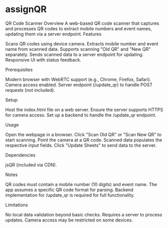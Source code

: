# assignQR
QR Code Scanner
Overview
A web-based QR code scanner that captures and processes QR codes to extract mobile numbers and event names, updating them via a server endpoint.
Features

Scans QR codes using device camera.
Extracts mobile number and event name from scanned data.
Supports scanning "Old QR" and "New QR" separately.
Sends scanned data to a server endpoint for updating.
Responsive UI with status feedback.

Prerequisites

Modern browser with WebRTC support (e.g., Chrome, Firefox, Safari).
Camera access enabled.
Server endpoint (/update_qr) to handle POST requests (not included).

Setup

Host the index.html file on a web server.
Ensure the server supports HTTPS for camera access.
Set up a backend to handle the /update_qr endpoint.

Usage

Open the webpage in a browser.
Click "Scan Old QR" or "Scan New QR" to start scanning.
Point the camera at a QR code.
Scanned data populates the respective input fields.
Click "Update Sheets" to send data to the server.

Dependencies

jsQR (included via CDN).

Notes

QR codes must contain a mobile number (10 digits) and event name.
The app assumes a specific QR code format for parsing.
Backend implementation for /update_qr is required for full functionality.

Limitations

No local data validation beyond basic checks.
Requires a server to process updates.
Camera access may be restricted on some devices.
